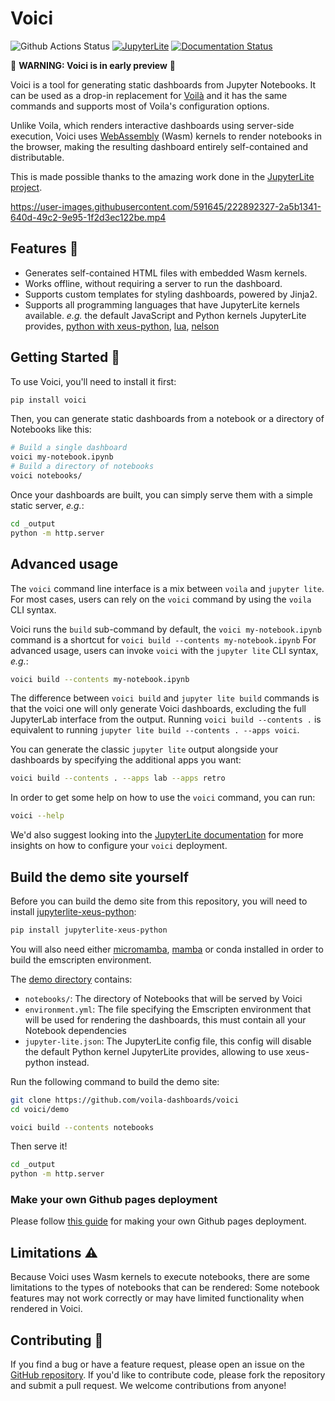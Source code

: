 # Voici

![Github Actions Status](https://github.com/voila-dashboards/voici/actions/workflows/main.yml/badge.svg)
[![JupyterLite](https://jupyterlite.rtfd.io/en/latest/_static/badge-launch.svg)](https://voici.readthedocs.io/en/latest/_static/lite)
[![Documentation Status](https://readthedocs.org/projects/voici/badge/?version=latest)](https://voici.readthedocs.io/en/latest/?badge=latest)

🚧 **WARNING: Voici is in early preview** 🚧

Voici is a tool for generating static dashboards from Jupyter Notebooks. It can be used as a drop-in replacement for [Voilà](https://github.com/voila-dashboards/voila) and it has the same commands and supports most of Voila's configuration options.

Unlike Voila, which renders interactive dashboards using server-side execution, Voici uses [WebAssembly](https://developer.mozilla.org/en-US/docs/WebAssembly) (Wasm) kernels to render notebooks in the browser, making the resulting dashboard entirely self-contained and distributable.

This is made possible thanks to the amazing work done in the [JupyterLite project](https://github.com/jupyterlite/jupyterlite).

https://user-images.githubusercontent.com/591645/222892327-2a5b1341-640d-49c2-9e95-1f2d3ec122be.mp4

## Features 🚀

- Generates self-contained HTML files with embedded Wasm kernels.
- Works offline, without requiring a server to run the dashboard.
- Supports custom templates for styling dashboards, powered by Jinja2.
- Supports all programming languages that have JupyterLite kernels available. _e.g._ the default JavaScript and Python kernels JupyterLite provides, [python with xeus-python](https://github.com/jupyterlite/xeus-python-kernel), [lua](https://github.com/jupyterlite/xeus-lua-kernel), [nelson](https://github.com/jupyterlite/xeus-nelson-kernel)

## Getting Started 🏁

To use Voici, you'll need to install it first:

```bash
pip install voici
```

Then, you can generate static dashboards from a notebook or a directory of Notebooks like this:

```bash
# Build a single dashboard
voici my-notebook.ipynb
# Build a directory of notebooks
voici notebooks/
```

Once your dashboards are built, you can simply serve them with a simple static server, _e.g._:

```bash
cd _output
python -m http.server
```

## Advanced usage

The `voici` command line interface is a mix between `voila` and `jupyter lite`. For most cases, users can rely on the `voici` command by using the `voila` CLI syntax.

Voici runs the `build` sub-command by default, the `voici my-notebook.ipynb` command is a shortcut for `voici build --contents my-notebook.ipynb`
For advanced usage, users can invoke `voici` with the `jupyter lite` CLI syntax, _e.g._:

```bash
voici build --contents my-notebook.ipynb
```

The difference between `voici build` and `jupyter lite build` commands is that the voici one will only generate Voici dashboards, excluding the full JupyterLab interface from the output. Running `voici build --contents .` is equivalent to running `jupyter lite build --contents . --apps voici`.

You can generate the classic `jupyter lite` output alongside your dashboards by specifying the additional apps you want:

```bash
voici build --contents . --apps lab --apps retro
```

In order to get some help on how to use the `voici` command, you can run:

```bash
voici --help
```

We'd also suggest looking into the [JupyterLite documentation](https://jupyterlite.readthedocs.io/en/latest/howto/index.html) for more insights on how to configure your `voici` deployment.

## Build the demo site yourself

Before you can build the demo site from this repository, you will need to install [jupyterlite-xeus-python](https://github.com/jupyterlite/xeus-python-kernel):

```bash
pip install jupyterlite-xeus-python
```

You will also need either [micromamba](https://mamba.readthedocs.io/en/latest/user_guide/micromamba.html), [mamba](https://mamba.readthedocs.io/en/latest) or conda installed in order to build the emscripten environment.

The [demo directory](https://github.com/voila-dashboards/voici/tree/main/demo) contains:

- `notebooks/`: The directory of Notebooks that will be served by Voici
- `environment.yml`: The file specifying the Emscripten environment that will be used for rendering the dashboards, this must contain all your Notebook dependencies
- `jupyter-lite.json`: The JupyterLite config file, this config will disable the default Python kernel JupyterLite provides, allowing to use xeus-python instead.

Run the following command to build the demo site:

```bash
git clone https://github.com/voila-dashboards/voici
cd voici/demo

voici build --contents notebooks
```

Then serve it!

```bash
cd _output
python -m http.server
```

### Make your own Github pages deployment

Please follow [this guide](https://github.com/voila-dashboards/voici-demo#-how-to-make-your-own-deployment) for making your own Github pages deployment.

## Limitations ⚠️

Because Voici uses Wasm kernels to execute notebooks, there are some limitations to the types of notebooks that can be rendered: Some notebook features may not work correctly or may have limited functionality when rendered in Voici.

## Contributing 👋

If you find a bug or have a feature request, please open an issue on the [GitHub repository](https://github.com/voila-dashboards/voici). If you'd like to contribute code, please fork the repository and submit a pull request. We welcome contributions from anyone!
